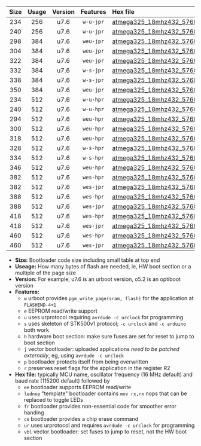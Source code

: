 |Size|Usage|Version|Features|Hex file|
|:-:|:-:|:-:|:-:|:--|
|234|256|u7.6|`w-u-jpr`|[atmega325_18mhz432_57600bps_ur_vbl.hex](https://raw.githubusercontent.com/stefanrueger/urboot/main//atmega325_18mhz432_57600bps_ur_vbl.hex)|
|240|256|u7.6|`w-u-jpr`|[atmega325_18mhz432_57600bps_lednop_ur_vbl.hex](https://raw.githubusercontent.com/stefanrueger/urboot/main//atmega325_18mhz432_57600bps_lednop_ur_vbl.hex)|
|298|384|u7.6|`weu-jpr`|[atmega325_18mhz432_57600bps_ee_ur_vbl.hex](https://raw.githubusercontent.com/stefanrueger/urboot/main//atmega325_18mhz432_57600bps_ee_ur_vbl.hex)|
|304|384|u7.6|`weu-jpr`|[atmega325_18mhz432_57600bps_ee_lednop_ur_vbl.hex](https://raw.githubusercontent.com/stefanrueger/urboot/main//atmega325_18mhz432_57600bps_ee_lednop_ur_vbl.hex)|
|322|384|u7.6|`weu-jpr`|[atmega325_18mhz432_57600bps_ee_lednop_fr_ur_vbl.hex](https://raw.githubusercontent.com/stefanrueger/urboot/main//atmega325_18mhz432_57600bps_ee_lednop_fr_ur_vbl.hex)|
|332|384|u7.6|`w-s-jpr`|[atmega325_18mhz432_57600bps_vbl.hex](https://raw.githubusercontent.com/stefanrueger/urboot/main//atmega325_18mhz432_57600bps_vbl.hex)|
|338|384|u7.6|`w-s-jpr`|[atmega325_18mhz432_57600bps_lednop_vbl.hex](https://raw.githubusercontent.com/stefanrueger/urboot/main//atmega325_18mhz432_57600bps_lednop_vbl.hex)|
|350|384|u7.6|`weu-jpr`|[atmega325_18mhz432_57600bps_ee_lednop_fr_ce_ur_vbl.hex](https://raw.githubusercontent.com/stefanrueger/urboot/main//atmega325_18mhz432_57600bps_ee_lednop_fr_ce_ur_vbl.hex)|
|234|512|u7.6|`w-u-hpr`|[atmega325_18mhz432_57600bps_ur.hex](https://raw.githubusercontent.com/stefanrueger/urboot/main//atmega325_18mhz432_57600bps_ur.hex)|
|240|512|u7.6|`w-u-hpr`|[atmega325_18mhz432_57600bps_lednop_ur.hex](https://raw.githubusercontent.com/stefanrueger/urboot/main//atmega325_18mhz432_57600bps_lednop_ur.hex)|
|294|512|u7.6|`weu-hpr`|[atmega325_18mhz432_57600bps_ee_ur.hex](https://raw.githubusercontent.com/stefanrueger/urboot/main//atmega325_18mhz432_57600bps_ee_ur.hex)|
|300|512|u7.6|`weu-hpr`|[atmega325_18mhz432_57600bps_ee_lednop_ur.hex](https://raw.githubusercontent.com/stefanrueger/urboot/main//atmega325_18mhz432_57600bps_ee_lednop_ur.hex)|
|318|512|u7.6|`weu-hpr`|[atmega325_18mhz432_57600bps_ee_lednop_fr_ur.hex](https://raw.githubusercontent.com/stefanrueger/urboot/main//atmega325_18mhz432_57600bps_ee_lednop_fr_ur.hex)|
|328|512|u7.6|`w-s-hpr`|[atmega325_18mhz432_57600bps.hex](https://raw.githubusercontent.com/stefanrueger/urboot/main//atmega325_18mhz432_57600bps.hex)|
|334|512|u7.6|`w-s-hpr`|[atmega325_18mhz432_57600bps_lednop.hex](https://raw.githubusercontent.com/stefanrueger/urboot/main//atmega325_18mhz432_57600bps_lednop.hex)|
|346|512|u7.6|`weu-hpr`|[atmega325_18mhz432_57600bps_ee_lednop_fr_ce_ur.hex](https://raw.githubusercontent.com/stefanrueger/urboot/main//atmega325_18mhz432_57600bps_ee_lednop_fr_ce_ur.hex)|
|382|512|u7.6|`wes-hpr`|[atmega325_18mhz432_57600bps_ee.hex](https://raw.githubusercontent.com/stefanrueger/urboot/main//atmega325_18mhz432_57600bps_ee.hex)|
|382|512|u7.6|`wes-jpr`|[atmega325_18mhz432_57600bps_ee_vbl.hex](https://raw.githubusercontent.com/stefanrueger/urboot/main//atmega325_18mhz432_57600bps_ee_vbl.hex)|
|388|512|u7.6|`wes-hpr`|[atmega325_18mhz432_57600bps_ee_lednop.hex](https://raw.githubusercontent.com/stefanrueger/urboot/main//atmega325_18mhz432_57600bps_ee_lednop.hex)|
|388|512|u7.6|`wes-jpr`|[atmega325_18mhz432_57600bps_ee_lednop_vbl.hex](https://raw.githubusercontent.com/stefanrueger/urboot/main//atmega325_18mhz432_57600bps_ee_lednop_vbl.hex)|
|418|512|u7.6|`wes-hpr`|[atmega325_18mhz432_57600bps_ee_lednop_fr.hex](https://raw.githubusercontent.com/stefanrueger/urboot/main//atmega325_18mhz432_57600bps_ee_lednop_fr.hex)|
|418|512|u7.6|`wes-jpr`|[atmega325_18mhz432_57600bps_ee_lednop_fr_vbl.hex](https://raw.githubusercontent.com/stefanrueger/urboot/main//atmega325_18mhz432_57600bps_ee_lednop_fr_vbl.hex)|
|460|512|u7.6|`wes-hpr`|[atmega325_18mhz432_57600bps_ee_lednop_fr_ce.hex](https://raw.githubusercontent.com/stefanrueger/urboot/main//atmega325_18mhz432_57600bps_ee_lednop_fr_ce.hex)|
|460|512|u7.6|`wes-jpr`|[atmega325_18mhz432_57600bps_ee_lednop_fr_ce_vbl.hex](https://raw.githubusercontent.com/stefanrueger/urboot/main//atmega325_18mhz432_57600bps_ee_lednop_fr_ce_vbl.hex)|

- **Size:** Bootloader code size including small table at top end
- **Useage:** How many bytes of flash are needed, ie, HW boot section or a multiple of the page size
- **Version:** For example, u7.6 is an urboot version, o5.2 is an optiboot version
- **Features:**
  + `w` urboot provides `pgm_write_page(sram, flash)` for the application at `FLASHEND-4+1`
  + `e` EEPROM read/write support
  + `u` uses urprotocol requiring `avrdude -c urclock` for programming
  + `s` uses skeleton of STK500v1 protocol; `-c urclock` and `-c arduino` both work
  + `h` hardware boot section: make sure fuses are set for reset to jump to boot section
  + `j` vector bootloader: uploaded applications *need to be patched externally*, eg, using `avrdude -c urclock`
  + `p` bootloader protects itself from being overwritten
  + `r` preserves reset flags for the application in the register R2
- **Hex file:** typically MCU name, oscillator frequency (16 MHz default) and baud rate (115200 default) followed by
  + `ee` bootloader supports EEPROM read/write
  + `lednop` "template" bootloader contains `mov rx,rx` nops that can be replaced to toggle LEDs
  + `fr` bootloader provides non-essential code for smoother error handing
  + `ce` bootloader provides a chip erase command
  + `ur` uses urprotocol and requires `avrdude -c urclock` for programming
  + `vbl` vector bootloader: set fuses to jump to reset, not the HW boot section
